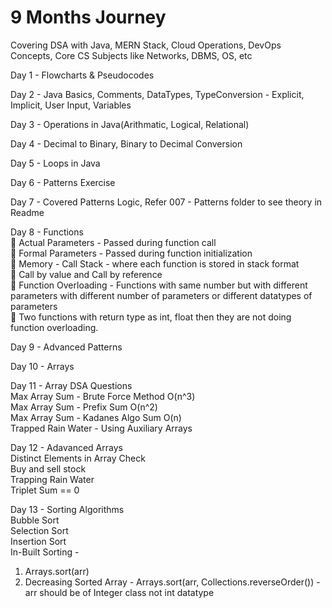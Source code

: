 # 9 Months Journey

Covering DSA with Java, MERN Stack, Cloud Operations, DevOps Concepts, Core CS Subjects like Networks, DBMS, OS, etc

Day 1 - Flowcharts & Pseudocodes

Day 2 - Java Basics, Comments, DataTypes, TypeConversion - Explicit, Implicit, User Input, Variables

Day 3 - Operations in Java(Arithmatic, Logical, Relational)

Day 4 - Decimal to Binary, Binary to Decimal Conversion

Day 5 - Loops in Java

Day 6 - Patterns Exercise

Day 7 - Covered Patterns Logic, Refer 007 - Patterns folder to see theory in Readme

Day 8 - Functions<br>
📌 Actual Parameters - Passed during function call<br>
📌 Formal Parameters - Passed during function initialization<br>
📌 Memory - Call Stack - where each function is stored in stack format<br>
📌 Call by value and Call by reference<br>
📌 Function Overloading - Functions with same number but with different parameters with different number of parameters or different datatypes of parameters<br>
📌 Two functions with return type as int, float then they are not doing function overloading.

Day 9 - Advanced Patterns

Day 10 - Arrays

Day 11 - Array DSA Questions<br>
Max Array Sum - Brute Force Method O(n^3)<br>
Max Array Sum - Prefix Sum O(n^2)<br>
Max Array Sum - Kadanes Algo Sum O(n)<br>
Trapped Rain Water - Using Auxiliary Arrays

Day 12 - Adavanced Arrays<br>
Distinct Elements in Array Check<br>
Buy and sell stock<br>
Trapping Rain Water<br>
Triplet Sum == 0<br>

Day 13 - Sorting Algorithms<br>
Bubble Sort<br>
Selection Sort<br>
Insertion Sort<br>
In-Built Sorting - 
1. Arrays.sort(arr)
2. Decreasing Sorted Array - Arrays.sort(arr, Collections.reverseOrder()) - arr should be of Integer class not int datatype<br>
